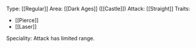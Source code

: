 Type: [[Regular]]
Area: [[Dark Ages]] ([[Castle]])
Attack: [[Straight]]
Traits:
- [[Pierce]]
- [[Laser]]

Speciality: Attack has limited range.